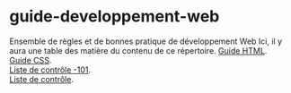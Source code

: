 # guide-developpement-web
Ensemble de règles et de bonnes pratique de développement Web
Ici, il y aura une table des matière du contenu de ce répertoire.
[Guide HTML](guide-html.md).  
[Guide CSS](guide-css.md).  
[Liste de contrôle -101](liste-de-controle-101.md).  
[Liste de contrôle](liste-de-controle.md).  
